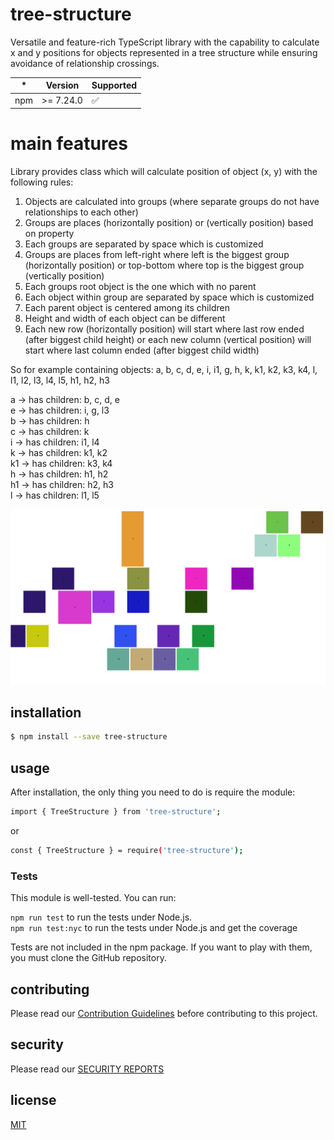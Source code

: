 # tree-structure

Versatile and feature-rich TypeScript library with the capability to calculate x and y positions for objects represented in a tree structure while ensuring avoidance of relationship crossings.

| \*  | Version   | Supported          |
| --- | --------- | ------------------ |
| npm | >= 7.24.0 | :white_check_mark: |

# main features

Library provides class which will calculate position of object (x, y) with the following rules:

1. Objects are calculated into groups (where separate groups do not have relationships to each other)
2. Groups are places (horizontally position) or (vertically position) based on property
3. Each groups are separated by space which is customized
4. Groups are places from left-right where left is the biggest group (horizontally position) or top-bottom where top is the biggest group (vertically position)
5. Each groups root object is the one which with no parent
6. Each object within group are separated by space which is customized
7. Each parent object is centered among its children
8. Height and width of each object can be different
9. Each new row (horizontally position) will start where last row ended (after biggest child height) or each new column (vertical position) will start where last column ended (after biggest child width)

So for example containing objects: a, b, c, d, e, i, i1, g, h, k, k1, k2, k3, k4, l, l1, l2, l3, l4, l5, h1, h2, h3

a -> has children: b, c, d, e <br/>
e -> has children: i, g, l3 <br/>
b -> has children: h <br/>
c -> has children: k <br/>
i -> has children: i1, l4 <br/>
k -> has children: k1, k2 <br/> 
k1 -> has children: k3, k4 <br/>
h -> has children: h1, h2 <br/>
h1 -> has children: h2, h3 <br/>
l -> has children: l1, l5 <br/>

![alt text](https://github.com/piratuks/tree-structure/blob/main/object_example.png?raw=true)

## installation

```bash
$ npm install --save tree-structure
```

## usage

After installation, the only thing you need to do is require the module:

```bash
import { TreeStructure } from 'tree-structure';
```

or

```bash
const { TreeStructure } = require('tree-structure');
```

### Tests

This module is well-tested. You can run:

`npm run test` to run the tests under Node.js.
<br/>
`npm run test:nyc` to run the tests under Node.js and get the coverage

Tests are not included in the npm package. If you want to play with them, you must clone the GitHub repository.

## contributing

Please read our [Contribution Guidelines](CONTRIBUTING.md) before contributing to this project.

## security

Please read our [SECURITY REPORTS](SECURITY.md)

## license

[MIT](LICENSE)
